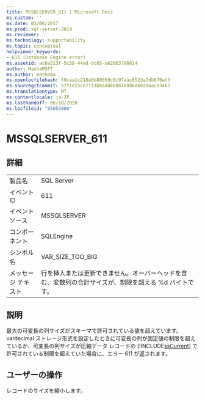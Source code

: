 ```yaml
---
title: MSSQLSERVER_611 | Microsoft Docs
ms.custom: ''
ms.date: 03/06/2017
ms.prod: sql-server-2014
ms.reviewer: ''
ms.technology: supportability
ms.topic: conceptual
helpviewer_keywords:
- 611 (Database Engine error)
ms.assetid: ac6a213f-5c38-44ad-bc85-a62863786614
author: MashaMSFT
ms.author: mathoma
ms.openlocfilehash: f0caa1c218e8b80059c0c97aac652da7db870af3
ms.sourcegitcommit: 57f1d15c67113bbadd40861b886d6929aacd3467
ms.translationtype: MT
ms.contentlocale: ja-JP
ms.lasthandoff: 06/18/2020
ms.locfileid: "85053800"
---
```

# <a name="mssqlserver_611"></a>MSSQLSERVER_611
    
## <a name="details"></a>詳細  
  
|||  
|-|-|  
|製品名|SQL Server|  
|イベント ID|611|  
|イベント ソース|MSSQLSERVER|  
|コンポーネント|SQLEngine|  
|シンボル名|VAR_SIZE_TOO_BIG|  
|メッセージ テキスト|行を挿入または更新できません。オーバーヘッドを含む、変数列の合計サイズが、制限を超える %d バイトです。|  
  
## <a name="explanation"></a>説明  
 最大の可変長の列サイズがスキーマで許可されている値を超えています。 vardecimal ストレージ形式を設定したときに可変長の列が固定値の制限を超えているか、可変長の列サイズが圧縮データ レコードの [!INCLUDE[ssCurrent](../../includes/sscurrent-md.md)] で許可されている制限を超えていた場合に、エラー 611 が返されます。  
  
## <a name="user-action"></a>ユーザーの操作  
 レコードのサイズを縮小します。  
  
  
